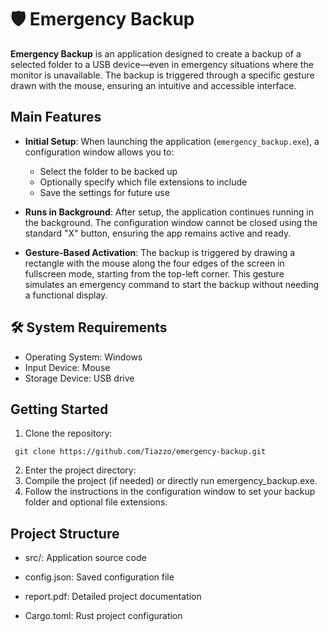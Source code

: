 # 🛡️ Emergency Backup

**Emergency Backup** is an application designed to create a backup of a selected folder to a USB device—even in emergency situations where the monitor is unavailable. The backup is triggered through a specific gesture drawn with the mouse, ensuring an intuitive and accessible interface.

## Main Features

- **Initial Setup**: When launching the application (`emergency_backup.exe`), a configuration window allows you to:
  - Select the folder to be backed up
  - Optionally specify which file extensions to include
  - Save the settings for future use

- **Runs in Background**: After setup, the application continues running in the background. The configuration window cannot be closed using the standard "X" button, ensuring the app remains active and ready.

- **Gesture-Based Activation**: The backup is triggered by drawing a rectangle with the mouse along the four edges of the screen in fullscreen mode, starting from the top-left corner. This gesture simulates an emergency command to start the backup without needing a functional display.

## 🛠️ System Requirements

- Operating System: Windows
- Input Device: Mouse
- Storage Device: USB drive

## Getting Started

1. Clone the repository:
  ```
   git clone https://github.com/Tiazzo/emergency-backup.git
   ```
2. Enter the project directory:
3. Compile the project (if needed) or directly run emergency_backup.exe.
4. Follow the instructions in the configuration window to set your backup folder and optional file extensions.

## Project Structure
- src/: Application source code

- config.json: Saved configuration file

- report.pdf: Detailed project documentation

- Cargo.toml: Rust project configuration